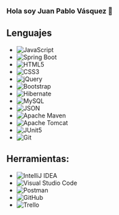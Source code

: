 ### Hola soy Juan Pablo Vásquez 👋

<!--
**pablovasquezv/pablovasquezv** is a ✨ _special_ ✨ repository because its `README.md` (this file) appears on your GitHub profile.

Here are some ideas to get you started:

- 🔭 I’m currently working on ...
- 🌱 I’m currently learning ...
- 👯 I’m looking to collaborate on ...
- 🤔 I’m looking for help with ...
- 💬 Ask me about ...
- 📫 How to reach me: ...
- 😄 Pronouns: ...
- ⚡ Fun fact: ...
https://img.shields.io/badge/Java%20-blue?cacheSeconds=3200

-->
<a href="https://img.shields.io/badge/Java%20-blue?cacheSeconds=3200"></a>
## Lenguajes
- ![JavaScript](https://img.shields.io/static/v1?style=for-the-badge&message=JavaScript&color=222222&logo=JavaScript&logoColor=F7DF1E&label=)  
- ![Spring Boot](https://img.shields.io/static/v1?style=for-the-badge&message=Spring+Boot&color=6DB33F&logo=Spring+Boot&logoColor=FFFFFF&label=)
- ![HTML5](https://img.shields.io/static/v1?style=for-the-badge&message=HTML5&color=E34F26&logo=HTML5&logoColor=FFFFFF&label=)
- ![CSS3](https://img.shields.io/static/v1?style=for-the-badge&message=CSS3&color=1572B6&logo=CSS3&logoColor=FFFFFF&label=)
- ![jQuery](https://img.shields.io/static/v1?style=for-the-badge&message=jQuery&color=0769AD&logo=jQuery&logoColor=FFFFFF&label=)
- ![Bootstrap](https://img.shields.io/static/v1?style=for-the-badge&message=Bootstrap&color=7952B3&logo=Bootstrap&logoColor=FFFFFF&label=)
- ![Hibernate](https://img.shields.io/static/v1?style=for-the-badge&message=Hibernate&color=59666C&logo=Hibernate&logoColor=FFFFFF&label=)
- ![MySQL](https://img.shields.io/static/v1?style=for-the-badge&message=MySQL&color=4479A1&logo=MySQL&logoColor=FFFFFF&label=)
- ![JSON](https://img.shields.io/static/v1?style=for-the-badge&message=JSON&color=000000&logo=JSON&logoColor=FFFFFF&label=)
- ![Apache Maven](https://img.shields.io/static/v1?style=for-the-badge&message=Apache+Maven&color=C71A36&logo=Apache+Maven&logoColor=FFFFFF&label=)
- ![Apache Tomcat](https://img.shields.io/static/v1?style=for-the-badge&message=Apache+Tomcat&color=222222&logo=Apache+Tomcat&logoColor=F8DC75&label=)
- ![JUnit5](https://img.shields.io/static/v1?style=for-the-badge&message=JUnit5&color=25A162&logo=JUnit5&logoColor=FFFFFF&label=)
- ![Git](https://img.shields.io/static/v1?style=for-the-badge&message=Git&color=F05032&logo=Git&logoColor=FFFFFF&label=)
## Herramientas:
- ![IntelliJ IDEA](https://img.shields.io/static/v1?style=for-the-badge&message=IntelliJ+IDEA&color=000000&logo=IntelliJ+IDEA&logoColor=FFFFFF&label=)
- ![Visual Studio Code](https://img.shields.io/static/v1?style=for-the-badge&message=Visual+Studio+Code&color=007ACC&logo=Visual+Studio+Code&logoColor=FFFFFF&label=)
- ![Postman](https://img.shields.io/static/v1?style=for-the-badge&message=Postman&color=FF6C37&logo=Postman&logoColor=FFFFFF&label=)
- ![GitHub](https://img.shields.io/static/v1?style=for-the-badge&message=GitHub&color=181717&logo=GitHub&logoColor=FFFFFF&label=)
- ![Trello](https://img.shields.io/static/v1?style=for-the-badge&message=Trello&color=0052CC&logo=Trello&logoColor=FFFFFF&label=)


